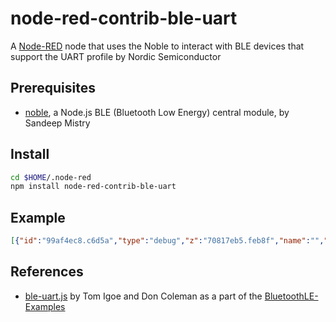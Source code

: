# node-red-contrib-ble-uart
A [Node-RED](http://nodered.org/) node that uses the Noble to interact with BLE devices that support the UART profile by Nordic Semiconductor

## Prerequisites

* [noble](https://github.com/sandeepmistry/noble), a Node.js BLE (Bluetooth Low Energy) central module, by Sandeep Mistry

## Install

```sh
cd $HOME/.node-red
npm install node-red-contrib-ble-uart
```

## Example

```json
[{"id":"99af4ec8.c6d5a","type":"debug","z":"70817eb5.feb8f","name":"","active":true,"console":"false","complete":"false","x":630,"y":60,"wires":[]},{"id":"dfd9a66b.1bfc78","type":"inject","z":"70817eb5.feb8f","name":"On","topic":"","payload":"On*","payloadType":"str","repeat":"","crontab":"","once":false,"x":90,"y":40,"wires":[["43a2b84.776b048"]]},{"id":"88e4011b.91e15","type":"inject","z":"70817eb5.feb8f","name":"Off","topic":"","payload":"Off*","payloadType":"str","repeat":"","crontab":"","once":false,"x":90,"y":80,"wires":[["43a2b84.776b048"]]},{"id":"6bfdc8db.8b2f78","type":"function","z":"70817eb5.feb8f","name":"To String","func":"msg.payload = String(msg.payload);\n\nreturn msg;","outputs":1,"noerr":0,"x":440,"y":60,"wires":[["99af4ec8.c6d5a"]]},{"id":"43a2b84.776b048","type":"ble uart","z":"70817eb5.feb8f","name":"","localName":"Adafruit Bluefruit LE","x":260,"y":60,"wires":[["6bfdc8db.8b2f78"]]}]
```

## References

* [ble-uart.js](https://github.com/tigoe/BluetoothLE-Examples/blob/master/noble/readSerial/ble-uart.js) by Tom Igoe and Don Coleman as a part of the [BluetoothLE-Examples](https://github.com/tigoe/BluetoothLE-Examples/)